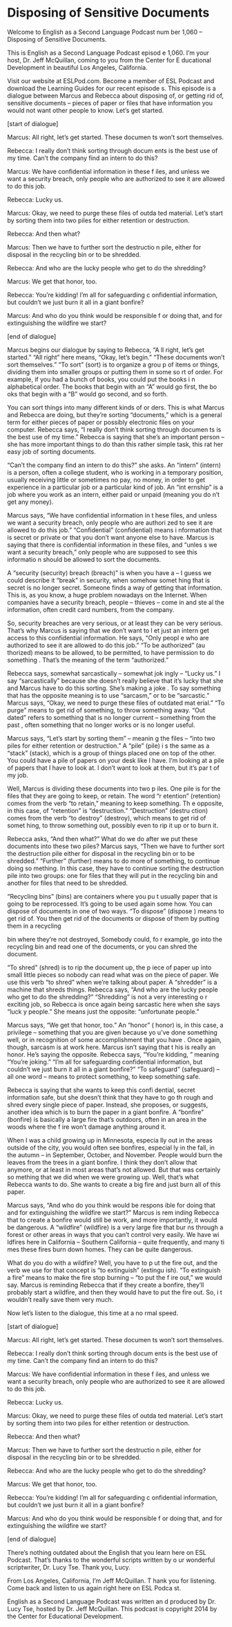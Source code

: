 # Disposing of Sensitive Documents

Welcome to English as a Second Language Podcast num ber 1,060 – Disposing of Sensitive Documents.  

This is English as a Second Language Podcast episod e 1,060. I’m your host, Dr. Jeff McQuillan, coming to you from the Center for E ducational Development in beautiful Los Angeles, California.  

Visit our website at ESLPod.com. Become a member of  ESL Podcast and download the Learning Guides for our recent episode s. This episode is a dialogue between Marcus and Rebecca about disposing  of, or getting rid of, sensitive documents – pieces of paper or files that  have information you would not want other people to know. Let’s get started.  

[start of dialogue] 

Marcus: All right, let’s get started. These documen ts won’t sort themselves. 

Rebecca: I really don’t think sorting through docum ents is the best use of my time. Can’t the company find an intern to do this? 

Marcus: We have confidential information in these f iles, and unless we want a security breach, only people who are authorized to see it are allowed to do this job. 

Rebecca: Lucky us. 

Marcus: Okay, we need to purge these files of outda ted material. Let’s start by sorting them into two piles for either retention or  destruction. 

Rebecca: And then what? 

Marcus: Then we have to further sort the destructio n pile, either for disposal in the recycling bin or to be shredded. 

Rebecca: And who are the lucky people who get to do  the shredding? 

Marcus: We get that honor, too. 

Rebecca: You’re kidding! I’m all for safeguarding c onfidential information, but couldn’t we just burn it all in a giant bonfire?  

 Marcus: And who do you think would be responsible f or doing that, and for extinguishing the wildfire we start? 

[end of dialogue] 

Marcus begins our dialogue by saying to Rebecca, “A ll right, let’s get started.” “All right” here means, “Okay, let’s begin.” “These  documents won’t sort themselves.” “To sort” (sort) is to organize a grou p of items or things, dividing them into smaller groups or putting them in some so rt of order. For example, if you had a bunch of books, you could put the books i n alphabetical order. The books that begin with an “A” would go first, the bo oks that begin with a “B” would go second, and so forth.  

You can sort things into many different kinds of or ders. This is what Marcus and Rebecca are doing, but they’re sorting “documents,”  which is a general term for either pieces of paper or possibly electronic files  on your computer. Rebecca says, “I really don’t think sorting through documen ts is the best use of my time.” Rebecca is saying that she’s an important person – she has more important things to do than this rather simple task, this rat her easy job of sorting documents.  

“Can’t the company find an intern to do this?” she asks. An “intern” (intern) is a person, often a college student, who is working in a temporary position, usually receiving little or sometimes no pay, no money, in order to get experience in a particular job or a particular kind of job. An “int ernship” is a job where you work as an intern, either paid or unpaid (meaning you do n’t get any money).  

Marcus says, “We have confidential information in t hese files, and unless we want a security breach, only people who are authori zed to see it are allowed to do this job.” “Confidential” (confidential) means i nformation that is secret or private or that you don’t want anyone else to have.  Marcus is saying that there is confidential information in these files, and “unles s we want a security breach,” only people who are supposed to see this informatio n should be allowed to sort the documents. 

A “security (security) breach (breach)” is when you  have a – I guess we could describe it “break” in security, when somehow somet hing that is secret is no longer secret. Someone finds a way of getting that information. This is, as you know, a huge problem nowadays on the Internet. When  companies have a security breach, people – thieves – come in and ste al the information, often credit card numbers, from the company.   

 So, security breaches are very serious, or at least  they can be very serious. That’s why Marcus is saying that we don’t want to l et just an intern get access to this confidential information. He says, “Only peopl e who are authorized to see it are allowed to do this job.” “To be authorized” (au thorized) means to be allowed, to be permitted, to have permission to do something . That’s the meaning of the term “authorized.”  

Rebecca says, somewhat sarcastically – somewhat jok ingly – “Lucky us.” I say “sarcastically” because she doesn’t really believe that it’s lucky that she and Marcus have to do this sorting. She’s making a joke . To say something that has the opposite meaning is to use “sarcasm,” or to be “sarcastic.” Marcus says, “Okay, we need to purge these files of outdated mat erial.” “To purge” means to get rid of something, to throw something away. “Out dated” refers to something that is no longer current – something from the past , often something that no longer works or is no longer useful.  

Marcus says, “Let’s start by sorting them” – meanin g the files – “into two piles for either retention or destruction.” A “pile” (pile) i s the same as a “stack” (stack), which is a group of things placed one on top of the  other. You could have a pile of papers on your desk like I have. I’m looking at a pile of papers that I have to look at. I don’t want to look at them, but it’s par t of my job.  

Well, Marcus is dividing these documents into two p iles. One pile is for the files that they are going to keep, or retain. The word “r etention” (retention) comes from the verb “to retain,” meaning to keep something. Th e opposite, in this case, of “retention” is “destruction.” “Destruction” (destru ction) comes from the verb “to destroy” (destroy), which means to get rid of somet hing, to throw something out, possibly even to rip it up or to burn it.  

Rebecca asks, “And then what?” What do we do after we put these documents into these two piles? Marcus says, “Then we have to  further sort the destruction pile either for disposal in the recycling bin or to  be shredded.” “Further” (further) means to do more of something, to continue doing so mething. In this case, they have to continue sorting the destruction pile into two groups: one for files that they will put in the recycling bin and another for files that need to be shredded.  

“Recycling bins” (bins) are containers where you pu t usually paper that is going to be reprocessed. It’s going to be used again some how. You can dispose of documents in one of two ways. “To dispose” (dispose ) means to get rid of. You then get rid of the documents or dispose of them by  putting them in a recycling  

bin where they’re not destroyed, Somebody could, fo r example, go into the recycling bin and read one of the documents, or you  can shred the document.  

“To shred” (shred) is to rip the document up, the p iece of paper up into small little pieces so nobody can read what was on the piece of paper. We use this verb “to shred” when we’re talking about paper. A “shredder”  is a machine that shreds things. Rebecca says, “And who are the lucky people  who get to do the shredding?” “Shredding” is not a very interesting o r exciting job, so Rebecca is once again being sarcastic here when she says “luck y people.” She means just the opposite: “unfortunate people.”  

Marcus says, “We get that honor, too.” An “honor” ( honor) is, in this case, a privilege – something that you are given because yo u’ve done something well, or in recognition of some accomplishment that you have . Once again, though, sarcasm is at work here. Marcus isn’t saying that t his is really an honor. He’s saying the opposite. Rebecca says, “You’re kidding, ” meaning “You’re joking.” “I’m all for safeguarding confidential information,  but couldn’t we just burn it all in a giant bonfire?” “To safeguard” (safeguard) – all one word – means to protect something, to keep something safe.  

Rebecca is saying that she wants to keep this confi dential, secret information safe, but she doesn’t think that they have to go th rough and shred every single piece of paper. Instead, she proposes, or suggests,  another idea which is to burn the paper in a giant bonfire. A “bonfire” (bonfire)  is basically a large fire that’s outdoors, often in an area in the woods where the f ire won’t damage anything around it.  

When I was a child growing up in Minnesota, especia lly out in the areas outside of the city, you would often see bonfires, especial ly in the fall, in the autumn – in September, October, and November. People would burn  the leaves from the trees in a giant bonfire. I think they don’t allow that anymore, or at least in most areas that’s not allowed. But that was certainly so mething that we did when we were growing up. Well, that’s what Rebecca wants to  do. She wants to create a big fire and just burn all of this paper.  

Marcus says, “And who do you think would be respons ible for doing that and for extinguishing the wildfire we start?” Marcus is rem inding Rebecca that to create a bonfire would still be work, and more importantly, it would be dangerous. A “wildfire” (wildfire) is a very large fire that bur ns through a forest or other areas in ways that you can’t control very easily. We have wi ldfires here in California – Southern California – quite frequently, and many ti mes these fires burn down homes. They can be quite dangerous.   

 What do you do with a wildfire? Well, you have to p ut the fire out, and the verb we use for that concept is “to extinguish” (extingu ish). “To extinguish a fire” means to make the fire stop burning – “to put the f ire out,” we would say. Marcus is reminding Rebecca that if they create a bonfire,  they’ll probably start a wildfire, and then they would have to put the fire out. So, i t wouldn’t really save them very much. 

Now let’s listen to the dialogue, this time at a no rmal speed.  

[start of dialogue] 

Marcus: All right, let’s get started. These documen ts won’t sort themselves. 

Rebecca: I really don’t think sorting through docum ents is the best use of my time. Can’t the company find an intern to do this? 

Marcus: We have confidential information in these f iles, and unless we want a security breach, only people who are authorized to see it are allowed to do this job. 

Rebecca: Lucky us. 

Marcus: Okay, we need to purge these files of outda ted material. Let’s start by sorting them into two piles for either retention or  destruction. 

Rebecca: And then what? 

Marcus: Then we have to further sort the destructio n pile, either for disposal in the recycling bin or to be shredded. 

Rebecca: And who are the lucky people who get to do  the shredding? 

Marcus: We get that honor, too. 

Rebecca: You’re kidding! I’m all for safeguarding c onfidential information, but couldn’t we just burn it all in a giant bonfire? 

Marcus: And who do you think would be responsible f or doing that, and for extinguishing the wildfire we start? 

[end of dialogue]  

 There’s nothing outdated about the English that you  learn here on ESL Podcast. That’s thanks to the wonderful scripts written by o ur wonderful scriptwriter, Dr. Lucy Tse. Thank you, Lucy. 

From Los Angeles, California, I’m Jeff McQuillan. T hank you for listening. Come back and listen to us again right here on ESL Podca st. 

English as a Second Language Podcast was written an d produced by Dr. Lucy Tse, hosted by Dr. Jeff McQuillan. This podcast is copyright 2014 by the Center for Educational Development.

